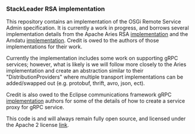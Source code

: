 ### StackLeader RSA implementation
This repository contains an implementation of the OSGi Remote Service Admin specification. It is currently a work in progress, and borrows several implementation details from the Apache Aries RSA 
 [implementation](https://github.com/apache/aries-rsa) and the Amdatu [implementation](https://bitbucket.org/amdatu/amdatu-remoteservices). Credit is owed to the authors of those implementations for their work. 

Currently the implementation includes some work on supporting gRPC services; however, what is likely is we will follow more closely to the Aries implementation 
and create an abstraction similar to their "DistributionProviders" where multiple transport implementations can be added/swapped out (e.g. protobuf, thrift, avro, json, ect). 

Credit is also owed to the Eclipse communications framework gRPC [implementation](https://github.com/ECF/grpc-RemoteServicesProvider) authors for some of the details of how to create
a service proxy for gRPC service.  

This code is and will always remain fully open source, and licensed under the Apache 2 license [link](http://www.apache.org/licenses/LICENSE-2.0).
